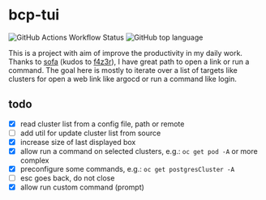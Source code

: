 # bcp-tui

![GitHub Actions Workflow Status](https://img.shields.io/github/actions/workflow/status/dadez/bcp-tui/go-ossf-slsa3-publish.yml?branch=main)
![GitHub top language](https://img.shields.io/github/languages/top/dadez/bcp-tui)

This is a project with aim of improve the productivity in my daily work. Thanks to [sofa](https://github.com/dadez/sofa) (kudos to
[f4z3r](https://github.com/f4z3r/)), I have great path to open a link or run a command.
The goal here is mostly to iterate over a list of targets like clusters for open a web link like argocd or run a command like login.

## todo

- [x] read cluster list from a config file, path or remote
- [ ] add util for update cluster list from source
- [x] increase size of last displayed box
- [x] allow run a command on selected clusters, e.g.: `oc get pod -A` or more complex
- [x] preconfigure some commands, e.g.: `oc get postgresCluster -A`
- [ ] esc goes back, do not close
- [x] allow run custom command (prompt)
